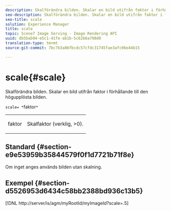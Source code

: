 ```yaml
---
description: Skalförändra bilden. Skalar en bild utifrån faktor i förhållande till den högupplösta bilden.
seo-description: Skalförändra bilden. Skalar en bild utifrån faktor i förhållande till den högupplösta bilden.
seo-title: scale
solution: Experience Manager
title: scale
topic: Scene7 Image Serving - Image Rendering API
uuid: db5bab94-e5c1-41fe-ab1b-5c62b6a798d0
translation-type: tm+mt
source-git-commit: 7bc7b3a86fbcdc57cfdc31745fae3afc06e44b15

---
```



# scale{#scale}

Skalförändra bilden. Skalar en bild utifrån faktor i förhållande till den högupplösta bilden.

`scale= *`faktor`*`

<table id="simpletable_AC0974B79E064BA99C1F76461BDE808A"> 
 <tr class="strow"> 
  <td class="stentry"> <p><span class="codeph"> <span class="varname"> faktor</span></span> </p> </td> 
  <td class="stentry"> <p>Skalfaktor (verklig, &gt;0). </p></td> 
 </tr> 
</table>

## Standard {#section-e9e53959b35844579f0f1d7721b71f8e}

Om inget anges används bilden utan skalning.

## Exempel {#section-d5526953d6434c58bb2388bd936c13b5}

[!DNL http://server/is/agm/myRootId/myImageId?scale=.5]
